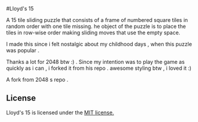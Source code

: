 #Lloyd's 15 

A 15 tile sliding puzzle  that consists of a frame of numbered square tiles in random order with one tile missing.
he object of the puzzle is to place the tiles in row-wise order making sliding moves that use the empty space.

I made this since i felt nostalgic about my childhood days , when this puzzle was popular .


Thanks a lot for 2048 btw :) . Since my intention was to play the game as quickly as i can , i forked it from his repo .
awesome styling btw , i loved it  :)


A fork from 2048 s repo . 


## License
Lloyd's 15 is licensed under the [MIT license.](https://github.com/gabrielecirulli/2048/blob/master/LICENSE.txt)

